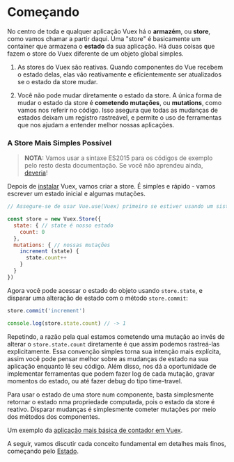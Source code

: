 # Começando

No centro de toda e qualquer aplicação Vuex há o __armazém__, ou **store**, como vamos chamar a partir daqui. Uma "store" é basicamente um container que armazena o **estado** da sua aplicação. Há duas coisas que fazem o store do Vuex diferente de um objeto global simples. 

1. As stores do Vuex são reativas. Quando componentes do Vue recebem o estado delas, elas vão reativamente e eficientemente ser atualizados se o estado da store mudar.

2. Você não pode mudar diretamente o estado da store. A única forma de mudar o estado da store é  **cometendo mutações**, ou **__mutations__**, como vamos nos referir no código. Isso asegura que todas as mudanças de estados deixam um registro rastreável, e permite o uso de ferramentas que nos ajudam a entender melhor nossas aplicações.

### A Store Mais Simples Possível

> **NOTA:** Vamos usar a sintaxe ES2015 para os códigos de exemplo pelo resto desta documentação. Se você não aprendeu ainda, [deveria](https://babeljs.io/docs/learn-es2015/)!

Depois de [instalar](installation.md) Vuex, vamos criar a store. É simples e rápido - vamos escrever um estado inicial e algumas mutações.

``` js
// Assegure-se de usar Vue.use(Vuex) primeiro se estiver usando um sistema de módulos

const store = new Vuex.Store({
  state: { // state é nosso estado
    count: 0
  },
  mutations: { // nossas mutações
    increment (state) {
      state.count++
    }
  }
})
```
Agora você pode acessar o estado do objeto usando `store.state`, e disparar uma alteração de estado com o  método `store.commit`:

``` js
store.commit('increment')

console.log(store.state.count) // -> 1
```

Repetindo, a razão pela qual estamos cometendo uma mutação ao invés de alterar o `store.state.count` diretamente é que assim podemos rastreá-las explicitamente. Essa convenção simples torna sua intenção mais explícita, assim você pode pensar melhor sobre as mudanças de estado na sua aplicação enquanto lê seu código. Além disso, nos dá a oportunidade de implementar ferramentas que podem fazer log de cada mutação, gravar momentos do estado, ou até fazer debug do tipo time-travel.

Para usar o estado de uma store num componente, basta simplesmente retornar o estado nma propriedade computada, pois o estado da store é reativo. Disparar mudanças é simplesmente cometer mutações por meio dos métodos dos componentes.



Um exemplo da [aplicação mais básica de contador em Vuex](https://jsfiddle.net/n9jmu5v7/1269/).

A seguir, vamos discutir cada conceito fundamental em detalhes mais finos, começando pelo [Estado](state.md).
